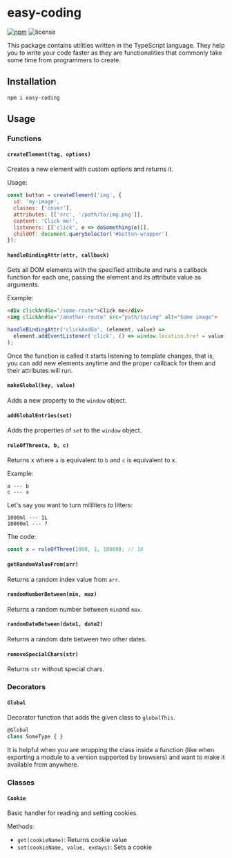 # easy-coding

[![npm](https://img.shields.io/npm/v/easy-coding.svg)](https://www.npmjs.com/package/easy-coding)
![license](https://img.shields.io/badge/license-MIT-blue.svg)

This package contains utilities written in the TypeScript language. They help you to write your code faster as they are functionalities that commonly take some time from programmers to create.

## Installation

`npm i easy-coding`

## Usage

### Functions

#### `createElement(tag, options)`

Creates a new element with custom options and returns it.

Usage:

```js
const button = createElement('img', {
  id: 'my-image',
  classes: ['cover'],
  attributes: [['src', '/path/to/img.png']],
  content: 'Click me!',
  listeners: [['click', e => doSomething(e)]],
  childOf: document.querySelector('#button-wrapper')
});
```

#### `handleBindingAttr(attr, callback)`

Gets all DOM elements with the specified attribute and runs a callback function for each one, passing the element and its attribute value as arguments.

Example:

```html
<div clickAndGo="/some-route">Click me</div>
<img clickAndGo="/another-route" src="path/to/img" alt="Some image">
```
```js
handleBindingAttr('clickAndGo', (element, value) =>
  element.addEventListener('click', () => window.location.href = value)
);
```

Once the function is called it starts listening to template changes, that is, you can add new elements anytime and the proper callback for them and their attributes will run.

#### `makeGlobal(key, value)`

Adds a new property to the `window` object.

#### `addGlobalEntries(set)`

Adds the properties of `set` to the `window` object.

#### `ruleOfThree(a, b, c)`

Returns x where `a` is equivalent to `b` and `c` is equivalent to x.

Example:

```
a --- b
c --- x
```

Let's say you want to turn mililiters to litters:

```
1000ml --- 1L
10000ml --- ?
```

The code:

```js
const x = ruleOfThree(1000, 1, 10000); // 10
```

#### `getRandomValueFrom(arr)`

Returns a random index value from `arr`.

#### `randomNumberBetween(min, max)`

Returns a random number between `min`and `max`.

#### `randomDateBetween(date1, date2)`

Returns a random date between two other dates.


#### `removeSpecialChars(str)`

Returns `str` without special chars.

### Decorators

#### `Global`

Decorator function that adds the given class to `globalThis`.

```ts
@Global
class SomeType { }
```

It is helpful when you are wrapping the class inside a function (like when exporting a module to a version supported by browsers) and want to make it available from anywhere.

### Classes

#### `Cookie`

Basic handler for reading and setting cookies.

Methods:

- `get(cookieName)`: Returns cookie value
- `set(cookieName, value, exdays)`: Sets a cookie
